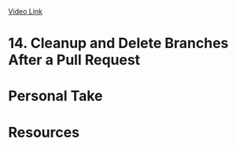 [Video Link](https://egghead.io/lessons/git-cleanup-and-delete-branches-after-a-pull-request)

# 14. Cleanup and Delete Branches After a Pull Request

# Personal Take

# Resources
